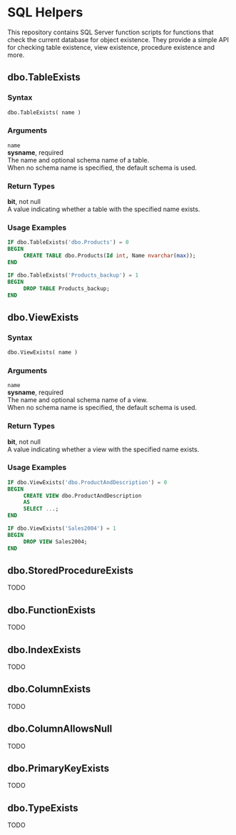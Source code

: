# SQL Helpers
This repository contains SQL Server function scripts for functions that check the current database for object existence. They provide a simple API for checking table existence, view existence, procedure existence and more.

## dbo.TableExists
### Syntax
```sql
dbo.TableExists( name )
```

### Arguments
`name`  
**sysname**, required  
The name and optional schema name of a table.  
When no schema name is specified, the default schema is used.
 
### Return Types

**bit**, not null  
A value indicating whether a table with the specified name exists.
 
### Usage Examples
```sql
IF dbo.TableExists('dbo.Products') = 0
BEGIN
	 CREATE TABLE dbo.Products(Id int, Name nvarchar(max));
END
```

```sql
IF dbo.TableExists('Products_backup') = 1
BEGIN
	 DROP TABLE Products_backup;
END
```

## dbo.ViewExists
### Syntax
```sql
dbo.ViewExists( name )
```

### Arguments
`name`  
**sysname**, required  
The name and optional schema name of a view.  
When no schema name is specified, the default schema is used.
 
### Return Types

**bit**, not null  
A value indicating whether a view with the specified name exists.
 
### Usage Examples
```sql
IF dbo.ViewExists('dbo.ProductAndDescription') = 0
BEGIN
	 CREATE VIEW dbo.ProductAndDescription
	 AS
	 SELECT ...;
END
```

```sql
IF dbo.ViewExists('Sales2004') = 1
BEGIN
	 DROP VIEW Sales2004;
END
```

## dbo.StoredProcedureExists
TODO

## dbo.FunctionExists
TODO

## dbo.IndexExists
TODO

## dbo.ColumnExists
TODO

## dbo.ColumnAllowsNull
TODO

## dbo.PrimaryKeyExists
TODO

## dbo.TypeExists
TODO